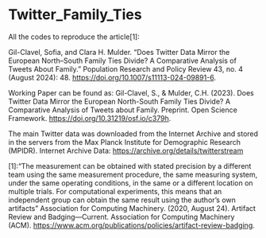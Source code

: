 # Twitter_Family_Ties

All the codes to reproduce the article[1]:

Gil-Clavel, Sofia, and Clara H. Mulder. “Does Twitter Data Mirror the European North–South Family Ties Divide? A Comparative Analysis of Tweets About Family.” Population Research and Policy Review 43, no. 4 (August 2024): 48. https://doi.org/10.1007/s11113-024-09891-6.

Working Paper can be found as:
Gil-Clavel, S., & Mulder, C.H. (2023). Does Twitter Data Mirror the European North-South Family Ties Divide? A Comparative Analysis of Tweets about Family. Preprint. Open Science Framework. https://doi.org/10.31219/osf.io/c379h.


The main Twitter data was downloaded from the Internet Archive and stored in the servers from the Max Planck Institute for Demographic Research (MPIDR). 
Internet Archive Data: https://archive.org/details/twitterstream

[1]:“The measurement can be obtained with stated precision by a different team using the same measurement procedure, the same measuring system, under the same operating conditions, in the same or a different location on multiple trials. For computational experiments, this means that an independent group can obtain the same result using the author’s own artifacts”  Association for Computing Machinery. (2020, August 24). Artifact Review and Badging—Current. Association for Computing Machinery (ACM). https://www.acm.org/publications/policies/artifact-review-badging.